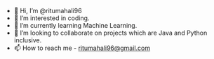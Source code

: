 - 👋 Hi, I’m @ritumahali96
- 👀 I’m interested in coding.
- 🌱 I’m currently learning Machine Learning.
- 💞️ I’m looking to collaborate on projects which are Java and Python inclusive.
- 📫 How to reach me - ritumahali96@gmail.com

<!---
ritumahali96/ritumahali96 is a ✨ special ✨ repository because its `README.md` (this file) appears on your GitHub profile.
You can click the Preview link to take a look at your changes.
--->
